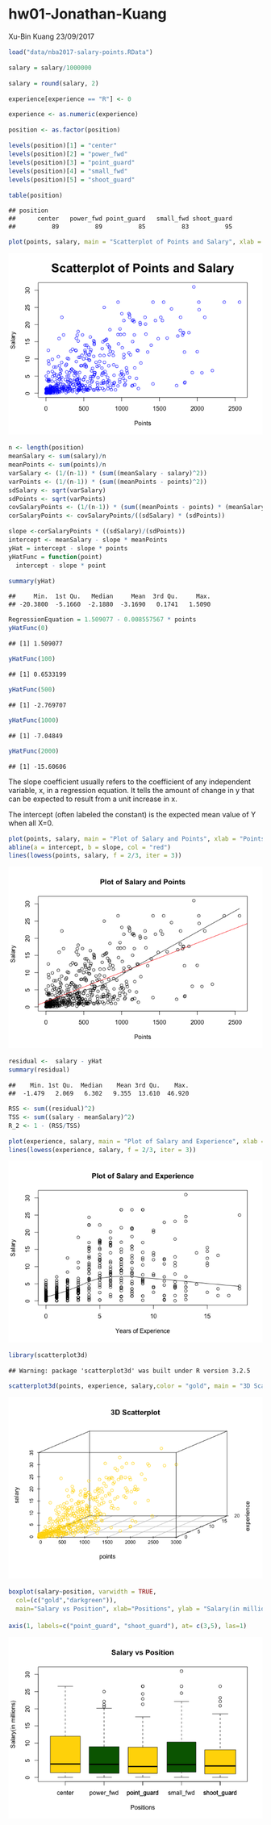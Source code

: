 hw01-Jonathan-Kuang
================
Xu-Bin Kuang
23/09/2017

``` r
load("data/nba2017-salary-points.RData")
```

``` r
salary = salary/1000000
```

``` r
salary = round(salary, 2)
```

``` r
experience[experience == "R"] <- 0
```

``` r
experience <- as.numeric(experience)
```

``` r
position <- as.factor(position)
```

``` r
levels(position)[1] = "center"
levels(position)[2] = "power_fwd"
levels(position)[3] = "point_guard"
levels(position)[4] = "small_fwd"
levels(position)[5] = "shoot_guard"
```

``` r
table(position)
```

    ## position
    ##      center   power_fwd point_guard   small_fwd shoot_guard 
    ##          89          89          85          83          95

``` r
plot(points, salary, main = "Scatterplot of Points and Salary", xlab = "Points", ylab = "Salary", col = "blue", cex.main = 2, cex.axis = 1, cex.lab = 1)
```

![](hw01-Jonathan-Kuang_files/figure-markdown_github-ascii_identifiers/unnamed-chunk-9-1.png)

``` r
n <- length(position)
meanSalary <- sum(salary)/n
meanPoints <- sum(points)/n
varSalary <- (1/(n-1)) * (sum((meanSalary - salary)^2))
varPoints <- (1/(n-1)) * (sum((meanPoints - points)^2))
sdSalary <- sqrt(varSalary)
sdPoints <- sqrt(varPoints)
covSalaryPoints <- (1/(n-1)) * (sum((meanPoints - points) * (meanSalary - salary)))
corSalaryPoints <- covSalaryPoints/((sdSalary) * (sdPoints))
```

``` r
slope <-corSalaryPoints * ((sdSalary)/(sdPoints))
intercept <- meanSalary - slope * meanPoints
yHat = intercept - slope * points
yHatFunc = function(point)
  intercept - slope * point
```

``` r
summary(yHat)
```

    ##     Min.  1st Qu.   Median     Mean  3rd Qu.     Max. 
    ## -20.3800  -5.1660  -2.1880  -3.1690   0.1741   1.5090

``` r
RegressionEquation = 1.509077 - 0.008557567 * points
yHatFunc(0)
```

    ## [1] 1.509077

``` r
yHatFunc(100)
```

    ## [1] 0.6533199

``` r
yHatFunc(500)
```

    ## [1] -2.769707

``` r
yHatFunc(1000)
```

    ## [1] -7.04849

``` r
yHatFunc(2000)
```

    ## [1] -15.60606

The slope coefficient usually refers to the coefficient of any independent variable, x, in a regression equation. It tells the amount of change in y that can be expected to result from a unit increase in x.

The intercept (often labeled the constant) is the expected mean value of Y when all X=0.

``` r
plot(points, salary, main = "Plot of Salary and Points", xlab = "Points", ylab = "Salary")
abline(a = intercept, b = slope, col = "red")
lines(lowess(points, salary, f = 2/3, iter = 3))
```

![](hw01-Jonathan-Kuang_files/figure-markdown_github-ascii_identifiers/unnamed-chunk-13-1.png)

``` r
residual <-  salary - yHat
summary(residual)
```

    ##    Min. 1st Qu.  Median    Mean 3rd Qu.    Max. 
    ##  -1.479   2.069   6.302   9.355  13.610  46.920

``` r
RSS <- sum((residual)^2)
TSS <- sum((salary - meanSalary)^2)
R_2 <- 1 - (RSS/TSS)
```

``` r
plot(experience, salary, main = "Plot of Salary and Experience", xlab = "Years of Experience", ylab = "Salary")
lines(lowess(experience, salary, f = 2/3, iter = 3))
```

![](hw01-Jonathan-Kuang_files/figure-markdown_github-ascii_identifiers/unnamed-chunk-15-1.png)

``` r
library(scatterplot3d)
```

    ## Warning: package 'scatterplot3d' was built under R version 3.2.5

``` r
scatterplot3d(points, experience, salary,color = "gold", main = "3D Scatterplot" )
```

![](hw01-Jonathan-Kuang_files/figure-markdown_github-ascii_identifiers/unnamed-chunk-16-1.png)

``` r
boxplot(salary~position, varwidth = TRUE,
  col=(c("gold","darkgreen")),
  main="Salary vs Position", xlab="Positions", ylab = "Salary(in millions)", xact = "n")

axis(1, labels=c("point_guard", "shoot_guard"), at= c(3,5), las=1)
```

![](hw01-Jonathan-Kuang_files/figure-markdown_github-ascii_identifiers/unnamed-chunk-17-1.png)
